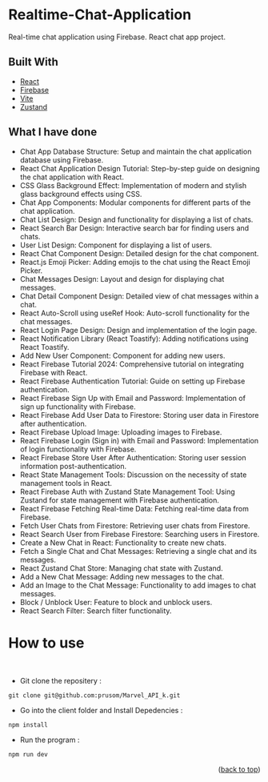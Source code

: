 # Realtime-Chat-Application
Real-time chat application using Firebase. React chat app project.

## Built With

* [React](https://reactjs.org/)
* [Firebase]([https://github.com/ReactTraining/react-router](https://firebase.google.com/))
* [Vite](https://vitejs.dev/)
* [Zustand]()

## What I have done

* Chat App Database Structure: Setup and maintain the chat application database using Firebase.
* React Chat Application Design Tutorial: Step-by-step guide on designing the chat application with React.
* CSS Glass Background Effect: Implementation of modern and stylish glass background effects using CSS.
* Chat App Components: Modular components for different parts of the chat application.
* Chat List Design: Design and functionality for displaying a list of chats.
* React Search Bar Design: Interactive search bar for finding users and chats.
* User List Design: Component for displaying a list of users.
* React Chat Component Design: Detailed design for the chat component.
* React.js Emoji Picker: Adding emojis to the chat using the React Emoji Picker.
* Chat Messages Design: Layout and design for displaying chat messages.
* Chat Detail Component Design: Detailed view of chat messages within a chat.
* React Auto-Scroll using useRef Hook: Auto-scroll functionality for the chat messages.
* React Login Page Design: Design and implementation of the login page.
* React Notification Library (React Toastify): Adding notifications using React Toastify.
* Add New User Component: Component for adding new users.
* React Firebase Tutorial 2024: Comprehensive tutorial on integrating Firebase with React.
* React Firebase Authentication Tutorial: Guide on setting up Firebase authentication.
* React Firebase Sign Up with Email and Password: Implementation of sign up functionality with Firebase.
* React Firebase Add User Data to Firestore: Storing user data in Firestore after authentication.
* React Firebase Upload Image: Uploading images to Firebase.
* React Firebase Login (Sign in) with Email and Password: Implementation of login functionality with Firebase.
* React Firebase Store User After Authentication: Storing user session information post-authentication.
* React State Management Tools: Discussion on the necessity of state management tools in React.
* React Firebase Auth with Zustand State Management Tool: Using Zustand for state management with Firebase authentication.
* React Firebase Fetching Real-time Data: Fetching real-time data from Firebase.
* Fetch User Chats from Firestore: Retrieving user chats from Firestore.
* React Search User from Firebase Firestore: Searching users in Firestore.
* Create a New Chat in React: Functionality to create new chats.
* Fetch a Single Chat and Chat Messages: Retrieving a single chat and its messages.
* React Zustand Chat Store: Managing chat state with Zustand.
* Add a New Chat Message: Adding new messages to the chat.
* Add an Image to the Chat Message: Functionality to add images to chat messages.
* Block / Unblock User: Feature to block and unblock users.
* React Search Filter: Search filter functionality.

# How to use
<br />

* Git clone the repositery :<br /> 
```
git clone git@github.com:prusom/Marvel_API_k.git
```
* Go into the client folder and Install Depedencies : <br />
```
npm install
```
* Run the program :<br />
```
npm run dev
```
    
<p align="right">(<a href="#top">back to top</a>)</p>
